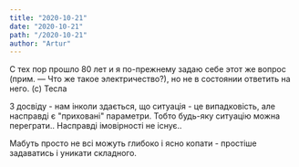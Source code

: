 ```yaml
---
title: "2020-10-21"
date: "2020-10-21"
path: "/2020-10-21"
author: "Artur"
---
```


С тех пор прошло 80 лет и я по-прежнему задаю себе этот же вопрос (прим. — Что же такое электричество?), но не в состоянии ответить на него. (с) Тесла

З досвіду - нам інколи здається, що ситуація - це випадковість, але насправді є "приховані" параметри. Тобто будь-яку ситуацію можна переграти.. Насправді імовірності не існує.. 

Мабуть просто не всі можуть глибоко і ясно копати - простіше задаватись і уникати складного.  

